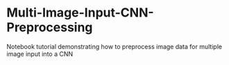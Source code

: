 # Multi-Image-Input-CNN-Preprocessing
Notebook tutorial demonstrating how to preprocess image data for multiple image input into a CNN
